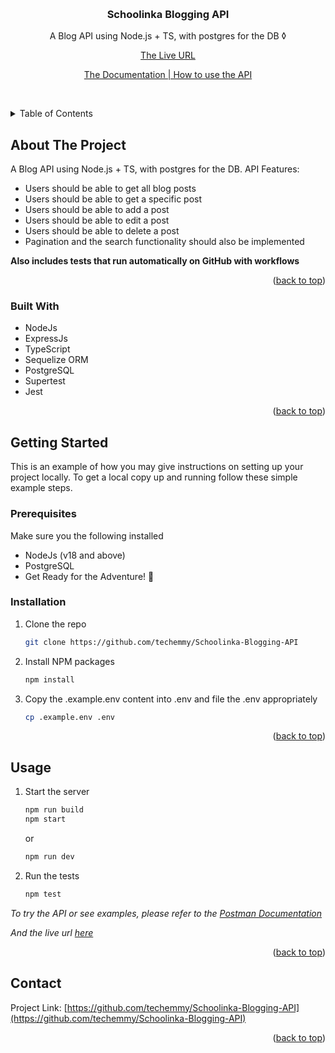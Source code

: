 <a name="readme-top" id="readme-top"></a>


<!-- PROJECT LOGO -->
<br />
<div align="center">

<h3 align="center">Schoolinka Blogging API</h3>

  <p align="center">
    A Blog API using Node.js + TS, with postgres for the DB ◊
    <p><a href="https://schoolinka-blog-api.onrender.com">The Live URL</a></p>
    <p><a href="https://documenter.getpostman.com/view/11729879/2s9Y5csKe9">The Documentation | How to use the API</a></p>
    <br />

  </p>
</div>



<!-- TABLE OF CONTENTS -->
<details>
  <summary>Table of Contents</summary>
  <ol>
    <li>
      <a href="#about-the-project">About The Project</a>
      <ul>
        <li><a href="#built-with">Built With</a></li>
      </ul>
    </li>
    <li>
      <a href="#getting-started">Getting Started</a>
      <ul>
        <li><a href="#prerequisites">Prerequisites</a></li>
        <li><a href="#installation">Installation</a></li>
      </ul>
    </li>
    <li><a href="#usage">Usage</a></li>
    <li><a href="#contact">Contact</a></li>
  </ol>
</details>



<!-- ABOUT THE PROJECT -->
## About The Project
A Blog API using Node.js + TS, with postgres for the DB.
API Features:
- Users should be able to get all blog posts
- Users should be able to get a specific post
- Users should be able to add a post
- Users should be able to edit a post
- Users should be able to delete a post
- Pagination and the search functionality should also be implemented

**Also includes tests that run automatically on GitHub with workflows**


<p align="right">(<a href="#readme-top">back to top</a>)</p>



### Built With

* NodeJs
* ExpressJs
* TypeScript
* Sequelize ORM
* PostgreSQL
* Supertest
* Jest

<p align="right">(<a href="#readme-top">back to top</a>)</p>



<!-- GETTING STARTED -->
## Getting Started

This is an example of how you may give instructions on setting up your project locally.
To get a local copy up and running follow these simple example steps.

### Prerequisites

Make sure you the following installed
- NodeJs (v18 and above)
- PostgreSQL
- Get Ready for the Adventure! 🌟

### Installation

1. Clone the repo
   ```sh
   git clone https://github.com/techemmy/Schoolinka-Blogging-API
   ```
2. Install NPM packages
   ```sh
   npm install
   ```
3. Copy the .example.env content into .env and file the .env appropriately
   ```sh
   cp .example.env .env
   ```

<p align="right">(<a href="#readme-top">back to top</a>)</p>



<!-- USAGE EXAMPLES -->
## Usage
1. Start the server
   ```sh
   npm run build
   npm start
   ```
   or
   ```sh
   npm run dev
   ```
2. Run the tests
   ```sh
   npm test
   ```

_To try the API or see examples, please refer to the [Postman Documentation](https://documenter.getpostman.com/view/11729879/2s9Y5csKe9)_

_And the live url [here](https://schoolinka-blog-api.onrender.com])_

<p align="right">(<a href="#readme-top">back to top</a>)</p>



<!-- CONTACT -->
## Contact

Project Link: [https://github.com/techemmy/Schoolinka-Blogging-API](https://github.com/techemmy/Schoolinka-Blogging-API)

<p align="right">(<a href="#readme-top">back to top</a>)</p>

